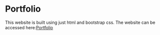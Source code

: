 # Portfolio
This website is built using just html and bootstrap css.
The website can be accessed here:[Portfolio](https://vasu2k3.github.io/Portfolio/)
